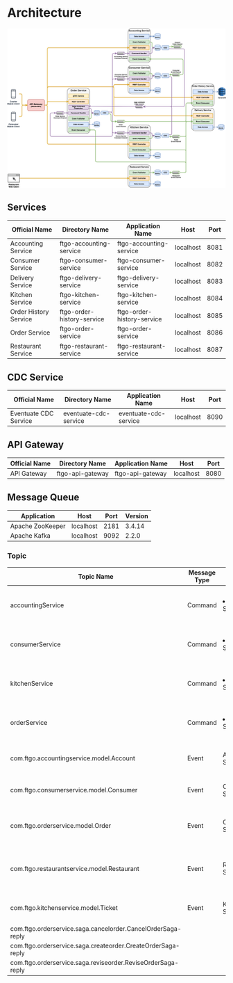 # Architecture

![](diagrams/architecture.png)

## Services
| Official Name | Directory Name | Application Name | Host | Port |
|---|---|---|---|---|
| Accounting Service | ftgo-accounting-service | ftgo-accounting-service | localhost | 8081 |
| Consumer Service | ftgo-consumer-service | ftgo-consumer-service | localhost | 8082 |
| Delivery Service | ftgo-delivery-service | ftgo-delivery-service | localhost | 8083 |
| Kitchen Service | ftgo-kitchen-service | ftgo-kitchen-service | localhost | 8084 |
| Order History Service | ftgo-order-history-service | ftgo-order-history-service | localhost | 8085 |
| Order Service | ftgo-order-service | ftgo-order-service | localhost | 8086 |
| Restaurant Service | ftgo-restaurant-service | ftgo-restaurant-service | localhost | 8087 |

## CDC Service
| Official Name | Directory Name | Application Name | Host | Port |
|---|---|---|---|---|
| Eventuate CDC Service | eventuate-cdc-service | eventuate-cdc-service | localhost | 8090 |

## API Gateway
| Official Name | Directory Name | Application Name | Host | Port |
|---|---|---|---|---|
| API Gateway | ftgo-api-gateway | ftgo-api-gateway | localhost | 8080 |

## Message Queue
| Application | Host | Port | Version |
|---|---|---|---|
| Apache ZooKeeper | localhost | 2181 | 3.4.14 |
| Apache Kafka | localhost | 9092 | 2.2.0 |

### Topic
| Topic Name | Message Type | Producer | Consumer | Description |
|----|----|----|----|----|
| accountingService | Command | <li>Order Service | Accounting Service | Accounting Service's incoming command channel. |
| consumerService | Command | <li>Order Service | Consumer Service | Consumer Service's incoming command channel. |
| kitchenService | Command | <li>Order Service | Kitchen Service | Kitchen Service's incoming command channel. |
| orderService | Command | <li>Order Service | Order Service | Order Service's incoming command channel. |
| com.ftgo.accountingservice.model.Account | Event | Accounting Service | | Account aggregate's event channel. |
| com.ftgo.consumerservice.model.Consumer | Event | Consumer Service | <li>Accounting Service | Consumer aggregate's event channel. |
| com.ftgo.orderservice.model.Order | Event | Order Service | <li>Delivery Service<li>Order History Service | Order aggregate's event channel. |
| com.ftgo.restaurantservice.model.Restaurant | Event | Restaurant Service | <li>Order Service<li>Kitchen Service<li>Delivery Service | Restaurant aggregate's event channel. |
| com.ftgo.kitchenservice.model.Ticket | Event | Kitchen Service | <li>Delivery Service | Ticket aggregate's event channel. |
| com.ftgo.orderservice.saga.cancelorder.CancelOrderSaga-reply | | | | |
| com.ftgo.orderservice.saga.createorder.CreateOrderSaga-reply | | | | |
| com.ftgo.orderservice.saga.reviseorder.ReviseOrderSaga-reply | | | | |


